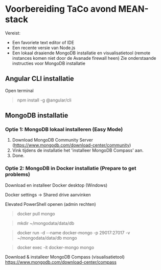 # Voorbereiding TaCo avond MEAN-stack
Vereist:
- Een favoriete text editor of IDE
- Een recente versie van Node.js
- Een lokaal draaiende MongoDB installatie en visualisatietool (remote instances komen niet door de Avanade firewall heen)
  Zie onderstaande instructies voor MongoDB installatie
## Angular CLI installatie

Open terminal
> npm install -g @angular/cli

## MongoDB installatie

### Optie 1: MongoDB lokaal installeren (Easy Mode)

1. Download MongoDB Community Server (https://www.mongodb.com/download-center/community)
2. Vink tijdens de installatie het 'installeer MongoDB Compass' aan.
3. Done.

### Optie 2: MongoDB in Docker installatie (Prepare to get problems)

Download en installeer Docker desktop (Windows)

Docker settings -> Shared drive aanvinken

Elevated PowerShell openen (admin rechten)

> docker pull mongo

> mkdir ~/mongodata/data/db

> docker run -d --name docker-mongo -p 29017:27017 -v ~/mongodata/data/db mongo

> docker exec -it docker-mongo mongo

Download & installeer MongoDB Compass (visualisatietool)
https://www.mongodb.com/download-center/compass